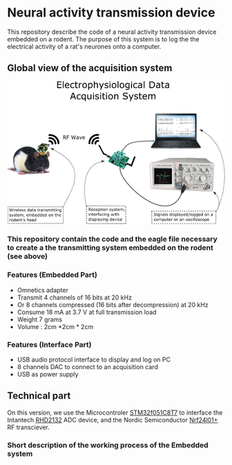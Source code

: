 # Neural activity transmission device 

This repository describe the code of a neural activity transmission device embedded on a rodent.
The purpose of this system is to log the the electrical activity of a rat's neurones onto a computer.

## Global view of the acquisition system 

![alt text][global_system]

[global_system]: https://github.com/pseudoincorrect/Electrophy_Embedded_System/blob/doxygen/pictures/global_system.png?raw=true "Global data acquisition system"


### This repository contain the code and the eagle file necessary to create a the transmitting system embedded on the rodent (see above)


### Features (Embedded Part)

* Omnetics adapter
* Transmit 4 channels of 16 bits at 20 kHz 
* Or 8 channels compressed (16 bits after decompression) at 20 kHz
* Consume 18 mA at 3.7 V at full transmission load
* Weight 7 grams 
* Volume : 2cm *2cm * 2cm 


### Features (Interface Part)

* USB audio protocol interface to display and log on PC
* 8 channels DAC to connect to an acquisition card
* USB as power supply


## Technical part

On this version, we use the Microcontroler [STM32f051C8T7](http://www.st.com/web/en/catalog/mmc/SC1169/SS1574/LN7/PF251889) to interface the Intantech [RHD2132](http://www.intantech.com/products_RHD2000.html) ADC device, and the Nordic Semiconductor [Nrf24l01+](http://www.nordicsemi.com/eng/Products/2.4GHz-RF/nRF24L01) RF transciever.

### Short description of the working process of the Embedded system

